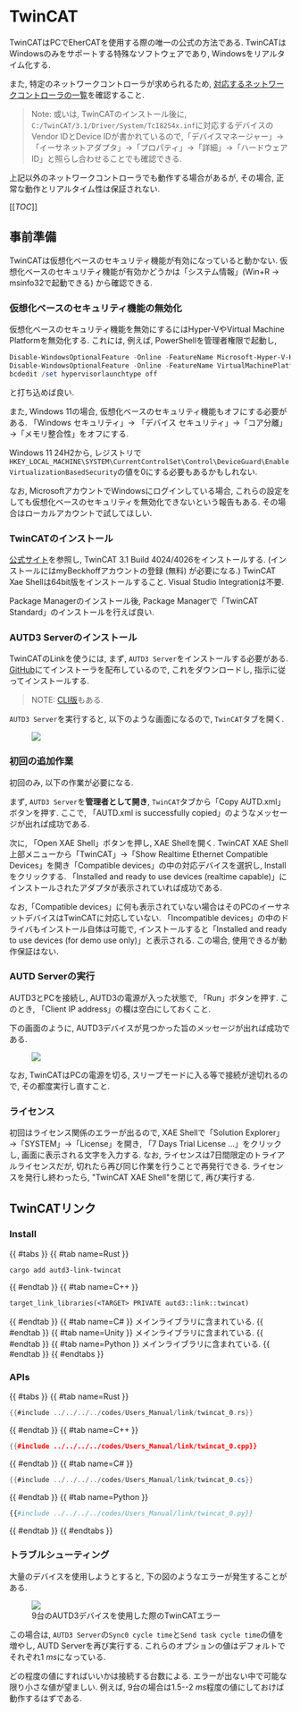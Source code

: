 # TwinCAT

TwinCATはPCでEherCATを使用する際の唯一の公式の方法である.
TwinCATはWindowsのみをサポートする特殊なソフトウェアであり, Windowsをリアルタイム化する.

また, 特定のネットワークコントローラが求められるため,
[対応するネットワークコントローラの一覧](https://infosys.beckhoff.com/english.php?content=../content/1033/tc3_overview/9309844363.html&id=)を確認すること.

> Note: 或いは, TwinCATのインストール後に, `C:/TwinCAT/3.1/Driver/System/TcI8254x.inf`に対応するデバイスのVendor IDとDevice IDが書かれているので,「デバイスマネージャー」→「イーサネットアダプタ」→「プロパティ」→「詳細」→「ハードウェアID」と照らし合わせることでも確認できる.

上記以外のネットワークコントローラでも動作する場合があるが, その場合, 正常な動作とリアルタイム性は保証されない.

[[_TOC_]]

## 事前準備

TwinCATは仮想化ベースのセキュリティ機能が有効になっていると動かない.
仮想化ベースのセキュリティ機能が有効かどうかは「システム情報」(Win+R → msinfo32で起動できる) から確認できる.

### 仮想化ベースのセキュリティ機能の無効化

仮想化ベースのセキュリティ機能を無効にするにはHyper-VやVirtual Machine Platformを無効化する.
これには, 例えば, PowerShellを管理者権限で起動し,

```PowerShell
Disable-WindowsOptionalFeature -Online -FeatureName Microsoft-Hyper-V-Hypervisor
Disable-WindowsOptionalFeature -Online -FeatureName VirtualMachinePlatform
bcdedit /set hypervisorlaunchtype off
```

と打ち込めば良い.

また, Windows 11の場合, 仮想化ベースのセキュリティ機能もオフにする必要がある.
「Windows セキュリティ」→ 「デバイス セキュリティ」→「コア分離」→「メモリ整合性」をオフにする.

Windows 11 24H2から, レジストリで`HKEY_LOCAL_MACHINE\SYSTEM\CurrentControlSet\Control\DeviceGuard\EnableVirtualizationBasedSecurity`の値を0にする必要もあるかもしれない.

なお, MicrosoftアカウントでWindowsにログインしている場合, これらの設定をしても仮想化ベースのセキュリティを無効化できないという報告もある.
その場合はローカルアカウントで試してほしい.

### TwinCATのインストール

[公式サイト](https://infosys.beckhoff.com/content/1033/tc3_installation/15698617995.html?id=7523796010185393366)を参照し, TwinCAT 3.1 Build 4024/4026をインストールする.
(インストールにはmyBeckhoffアカウントの登録 (無料) が必要になる.)
TwinCAT Xae Shellは64bit版をインストールすること.
Visual Studio Integrationは不要.

Package Managerのインストール後, Package Managerで「TwinCAT Standard」のインストールを行えば良い.

### AUTD3 Serverのインストール

TwinCATのLinkを使うには, まず, `AUTD3 Server`をインストールする必要がある.
[GitHub](https://github.com/shinolab/autd3-server)にてインストーラを配布しているので, これをダウンロードし, 指示に従ってインストールする.

> NOTE: [CLI版](https://github.com/shinolab/TwinCATAUTDServer/releases)もある.

`AUTD3 Server`を実行すると, 以下のような画面になるので, `TwinCAT`タブを開く.

<figure>
  <img src="../../../fig/Users_Manual/autdserver_twincat.jpg"/>
</figure>

### 初回の追加作業

初回のみ, 以下の作業が必要になる.

まず, `AUTD3 Server`を**管理者として開き**, `TwinCAT`タブから「Copy AUTD.xml」ボタンを押す.
ここで, 「AUTD.xml is successfully copied」のようなメッセージが出れば成功である.

次に, 「Open XAE Shell」ボタンを押し, XAE Shellを開く.
TwinCAT XAE Shell上部メニューから「TwinCAT」→「Show Realtime Ethernet Compatible Devices」を開き「Compatible devices」の中の対応デバイスを選択し, Installをクリックする.
「Installed and ready to use devices (realtime capable)」にインストールされたアダプタが表示されていれば成功である.

なお,「Compatible devices」に何も表示されていない場合はそのPCのイーサネットデバイスはTwinCATに対応していない.
「Incompatible devices」の中のドライバもインストール自体は可能で, インストールすると「Installed and ready to use devices (for demo use only)」と表示される.
この場合, 使用できるが動作保証はない.

### AUTD Serverの実行

AUTD3とPCを接続し, AUTD3の電源が入った状態で, 「Run」ボタンを押す.
このとき, 「Client IP address」の欄は空白にしておくこと.

下の画面のように, AUTD3デバイスが見つかった旨のメッセージが出れば成功である.

<figure>
  <img src="../../../fig/Users_Manual/autdserver_twincat_run.jpg"/>
</figure>

なお, TwinCATはPCの電源を切る, スリープモードに入る等で接続が途切れるので, その都度実行し直すこと.

### ライセンス

初回はライセンス関係のエラーが出るので, XAE Shellで「Solution Explorer」→「SYSTEM」→「License」を開き, 「7 Days Trial License ...」をクリックし, 画面に表示される文字を入力する.
なお, ライセンスは7日間限定のトライアルライセンスだが, 切れたら再び同じ作業を行うことで再発行できる.
ライセンスを発行し終わったら, "TwinCAT XAE Shell"を閉じて, 再び実行する.

## TwinCATリンク

### Install

{{ #tabs }}
{{ #tab name=Rust }}
```shell
cargo add autd3-link-twincat
```
{{ #endtab }}
{{ #tab name=C++ }}
```cpp,name=CMakeLists.txt
target_link_libraries(<TARGET> PRIVATE autd3::link::twincat)
```
{{ #endtab }}
{{ #tab name=C# }}
メインライブラリに含まれている.
{{ #endtab }}
{{ #tab name=Unity }}
メインライブラリに含まれている.
{{ #endtab }}
{{ #tab name=Python }}
メインライブラリに含まれている.
{{ #endtab }}
{{ #endtabs }}

### APIs

{{ #tabs }}
{{ #tab name=Rust }}
```rust
{{#include ../../../../codes/Users_Manual/link/twincat_0.rs}}
```
{{ #endtab }}
{{ #tab name=C++ }}
```cpp
{{#include ../../../../codes/Users_Manual/link/twincat_0.cpp}}
```
{{ #endtab }}
{{ #tab name=C# }}
```cs
{{#include ../../../../codes/Users_Manual/link/twincat_0.cs}}
```
{{ #endtab }}
{{ #tab name=Python }}
```python
{{#include ../../../../codes/Users_Manual/link/twincat_0.py}}
```
{{ #endtab }}
{{ #endtabs }}

### トラブルシューティング

大量のデバイスを使用しようとすると, 下の図のようなエラーが発生することがある.

<figure>
  <img src="../../../fig/Users_Manual/tcerror.jpg"/>
  <figcaption>9台のAUTD3デバイスを使用した際のTwinCATエラー</figcaption>
</figure>

この場合は, `AUTD3 Server`の`Sync0 cycle time`と`Send task cycle time`の値を増やし, AUTD Serverを再び実行する.
これらのオプションの値はデフォルトでそれぞれ$\SI{1}{ms}$になっている.

どの程度の値にすればいいかは接続する台数による.
エラーが出ない中で可能な限り小さな値が望ましい.
例えば, 9台の場合は$1.5$--$\SI{2}{ms}$程度の値にしておけば動作するはずである.
